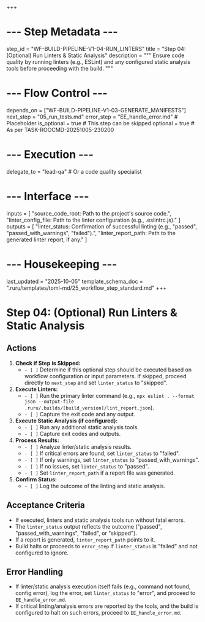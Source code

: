 +++
# --- Step Metadata ---
step_id = "WF-BUILD-PIPELINE-V1-04-RUN_LINTERS"
title = "Step 04: (Optional) Run Linters & Static Analysis"
description = """
Ensure code quality by running linters (e.g., ESLint) and any configured
static analysis tools before proceeding with the build.
"""

# --- Flow Control ---
depends_on = ["WF-BUILD-PIPELINE-V1-03-GENERATE_MANIFESTS"]
next_step = "05_run_tests.md"
error_step = "EE_handle_error.md" # Placeholder
is_optional = true # This step can be skipped
optional = true # As per TASK-ROOCMD-20251005-230200

# --- Execution ---
delegate_to = "lead-qa" # Or a code quality specialist

# --- Interface ---
inputs = [
    "source_code_root: Path to the project's source code.",
    "linter_config_file: Path to the linter configuration (e.g., .eslintrc.js)."
]
outputs = [
    "linter_status: Confirmation of successful linting (e.g., \"passed\", \"passed_with_warnings\", \"failed\").",
    "linter_report_path: Path to the generated linter report, if any."
]

# --- Housekeeping ---
last_updated = "2025-10-05"
template_schema_doc = ".ruru/templates/toml-md/25_workflow_step_standard.md"
+++

# Step 04: (Optional) Run Linters & Static Analysis

## Actions

1.  **Check if Step is Skipped:**
    *   `- [ ]` Determine if this optional step should be executed based on workflow configuration or input parameters. If skipped, proceed directly to `next_step` and set `linter_status` to "skipped".
2.  **Execute Linters:**
    *   `- [ ]` Run the primary linter command (e.g., `npx eslint . --format json --output-file .ruru/.builds/[build_version]/lint_report.json`).
    *   `- [ ]` Capture the exit code and any output.
3.  **Execute Static Analysis (if configured):**
    *   `- [ ]` Run any additional static analysis tools.
    *   `- [ ]` Capture exit codes and outputs.
4.  **Process Results:**
    *   `- [ ]` Analyze linter/static analysis results.
    *   `- [ ]` If critical errors are found, set `linter_status` to "failed".
    *   `- [ ]` If only warnings, set `linter_status` to "passed_with_warnings".
    *   `- [ ]` If no issues, set `linter_status` to "passed".
    *   `- [ ]` Set `linter_report_path` if a report file was generated.
5.  **Confirm Status:**
    *   `- [ ]` Log the outcome of the linting and static analysis.

## Acceptance Criteria

*   If executed, linters and static analysis tools run without fatal errors.
*   The `linter_status` output reflects the outcome ("passed", "passed_with_warnings", "failed", or "skipped").
*   If a report is generated, `linter_report_path` points to it.
*   Build halts or proceeds to `error_step` if `linter_status` is "failed" and not configured to ignore.

## Error Handling

*   If linter/static analysis execution itself fails (e.g., command not found, config error), log the error, set `linter_status` to "error", and proceed to `EE_handle_error.md`.
*   If critical linting/analysis errors are reported by the tools, and the build is configured to halt on such errors, proceed to `EE_handle_error.md`.
